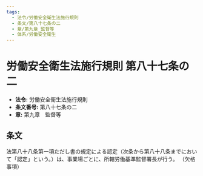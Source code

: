 ```yaml
---
tags:
  - 法令/労働安全衛生法施行規則
  - 条文/第八十七条の二
  - 章/第九章_監督等
  - 体系/労働安全衛生
---
```

# 労働安全衛生法施行規則 第八十七条の二

- **法令:** 労働安全衛生法施行規則
- **条文番号:** 第八十七条の二
- **章:** 第九章　監督等

## 条文
法第八十八条第一項ただし書の規定による認定（次条から第八十八条までにおいて「認定」という。）は、事業場ごとに、所轄労働基準監督署長が行う。
（欠格事項）

